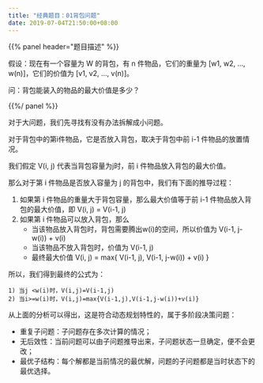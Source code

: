 ```yaml
---
title: "经典题目：01背包问题"
date: 2019-07-04T21:50:00+08:00
---
```


{{% panel header="题目描述" %}}

假设：现在有一个容量为 W 的背包，有 n 件物品，它们的重量为 [w1, w2, ..., w(n)]，它们的价值为 [v1, v2, ..., v(n)]。

问：背包能装入的物品的最大价值是多少？
 
{{%/ panel %}}

对于大问题，我们先寻找有没有办法拆解成小问题。

对于背包中的第i件物品，它是否放入背包，取决于背包中前 i-1 件物品的放置情况。

我们假定 V(i, j) 代表当背包容量为j时，前 i 件物品放入背包的最大价值。

那么对于第 i 件物品是否放入容量为 j 的背包中，我们有下面的推导过程：

1. 如果第 i 件物品的重量大于背包容量，那么最大价值等于前 i-1 件物品放入背包的最大价值，即 V(i, j) = V(i-1, j)
2. 如果第 i 件物品可以放入背包，那么
    * 当该物品放入背包时，背包需要腾出w(i)的空间，所以价值为 V(i-1, j-w(i)) + v(i)
    * 当该物品不放入背包时，价值为 V(i-1, j)
    * 最终最大价值 V(i, j) = max{ V(i-1, j), V(i-1, j-w(i)) + v(i) }

所以，我们得到最终的公式为：

```
1) 当j <w(i)时，V(i,j)=V(i-1,j)
2) 当i>=w(i)时，V(i,j)=max{V(i-1,j),V(i-1,j-w(i))+v(i)}
```

从上面的分析可以得出，这是符合动态规划特性的，属于多阶段决策问题：

* 重复子问题：子问题存在多次计算的情况；
* 无后效性：当前问题可以由子问题推导出来，子问题状态一旦确定，便不会更改；
* 最优子结构：每个解都是当前情况的最优解，问题的子问题都是当时状态下的最优选择。
